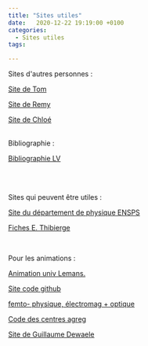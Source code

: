 ```yaml
---
title: "Sites utiles"
date:   2020-12-22 19:19:00 +0100
categories:
  - Sites utiles
tags:

---
```

Sites d'autres personnes : 

<a href="https://tompeyrot.wixsite.com/moncoin">Site de Tom</a>

<a href="https://gurvehleg.github.io/">Site de Remy</a>

<a href="https://agregationgalibert.wordpress.com/">Site de Chloé</a>
<br>
<br>

Bibliographie : 

[Bibliographie LV](/assets/pdf/Biblio_agreg.pdf)

<object class="pdf fitvidsignore" data="/assets/pdf/Biblio_agreg.pdf" type="application/pdf"></object>
<br>
<br>

Sites qui peuvent être utiles : 

<a href="https://enspsp.gitlab.io/pensps-static/">Site du département de physique ENSPS</a>

[Fiches E. Thibierge](/assets/pdf/fiches_agreg.pdf)

<object class="pdf fitvidsignore" data="/assets/pdf/fiches_agreg.pdf" type="application/pdf"></object>

<br>

Pour les animations : 

<a href="http://ressources.univ-lemans.fr/AccesLibre/UM/Pedago/physique/02/"> Animation univ Lemans. 
 
<a href="https://github.com/jjfPCSI1/py4phys/tree/master/lib"> Site code github
  
<a href="https://femto-physique.fr/simulations/index.php"> femto- physique, électromag + optique
  
<a href="http://cdrom2016.agregation-physique.org/index.php/programmes-informatiques/programme-python"> Code des centres agreg
  
<a href="http://sci-phy.org/Agreg/"> Site de Guillaume Dewaele
         
